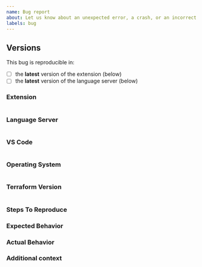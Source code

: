 ```yaml
---
name: Bug report
about: Let us know about an unexpected error, a crash, or an incorrect behavior.
labels: bug
---
```


## Versions

This bug is reproducible in:
- [ ] the **latest** version of the extension (below)
- [ ] the **latest** version of the language server (below)

### Extension
<!--
Find this in the VS Code UI: Extensions Pane -> Installed -> HashiCorp Terraform
-->
```

```

### Language Server
<!--
Find this from the first few lines of relevant Output pane:
View -> Output -> Terraform Azapi Provider
-->
```

```

### VS Code
<!--
Copy this from VS Code
 - Windows/Linux: Help -> About
 - macOS: Code -> About Visual Studio Code
-->
```

```

### Operating System
<!--
Find version and build (32-bit or 64-bit) of your OS
 - macOS: Apple logo -> About This Mac
 - Windows: right-click on Windows logo -> Settings -> Device and Windows specifications
 - Linux: `uname -a`
   - Ubuntu: `cat /etc/issue`

Also note whether you use WSL (Windows Subsystem for Linux) when on Windows.
-->
```

```

### Terraform Version
<!--
Output of `terraform version`
-->
```

```

### Steps To Reproduce
<!--
Steps to reproduce the behavior:

1. Go to '...'
2. Type '...'
3. See error

Include any relevant Terraform configuration or project structure:

```terraform
resource "github_repository" "test" {
  name = "vscode-terraform"
}

# etc...
```
You can use `tree` to output ASCII-based hierarchy of your project.

If applicable, add screenshots to help explain your problem.
-->

### Expected Behavior
<!-- What should have happened? -->

### Actual Behavior
<!-- What actually happened? -->

### Additional context
<!--
Add any other context about the problem here.
Note whether you use any tools for managing Terraform version/execution (e.g. `tfenv`)
any credentials helpers, or whether you have any other Terraform extensions installed.
-->
